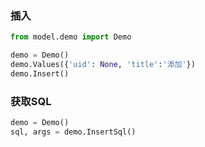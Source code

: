 ### 插入
```python
from model.demo import Demo

demo = Demo()
demo.Values({'uid': None, 'title':'添加'})
demo.Insert()
```

### 获取SQL
```python
demo = Demo()
sql, args = demo.InsertSql()
```